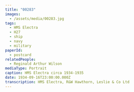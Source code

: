 ```yaml
---
title: "00283"
images:
  - /assets/media/00283.jpg
tags:
  - HMS Electra
  - H27
  - ship
  - navy
  - military
paperId:
  - postcard
relatedPeople:
  - Reginald Arthur Wilson
mediaType: Portrait
caption: HMS Electra circa 1934-1935
date: 1934-09-16T23:00:00.000Z
transcription: HMS Electra, R&W Hawthorn, Leslie & Co Ltd
---
```

